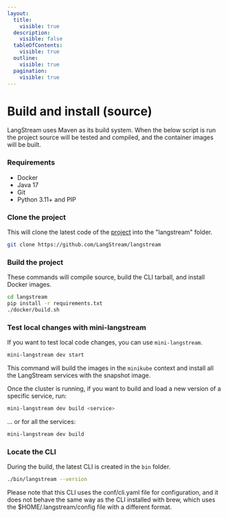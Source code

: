 ```yaml
---
layout:
  title:
    visible: true
  description:
    visible: false
  tableOfContents:
    visible: true
  outline:
    visible: true
  pagination:
    visible: true
---
```


# Build and install (source)

LangStream uses Maven as its build system. When the below script is run the project source will be tested and compiled, and the container images will be built.

### Requirements

* Docker
* Java 17
* Git
* Python 3.11+ and PIP

### Clone the project

This will clone the latest code of the [project](https://github.com/LangStream/langstream) into the "langstream" folder.

```bash
git clone https://github.com/LangStream/langstream
```

### Build the project

These commands will compile source, build the CLI tarball, and install Docker images.

```bash
cd langstream
pip install -r requirements.txt
./docker/build.sh
```

### Test local changes with mini-langstream

If you want to test local code changes, you can use `mini-langstream`.

```bash
mini-langstream dev start
```

This command will build the images in the `minikube` context and install all the LangStream services with the snapshot image.

Once the cluster is running, if you want to build and load a new version of a specific service, run:

```bash
mini-langstream dev build <service>
```

... or for all the services:
```bash
mini-langstream dev build
```

### Locate the CLI

During the build, the latest CLI is created in the `bin` folder.

```bash
./bin/langstream --version
```

Please note that this CLI uses the conf/cli.yaml file for configuration, and it does not behave the same way as the CLI installed with brew, which uses the $HOME/.langstream/config file with a different format.